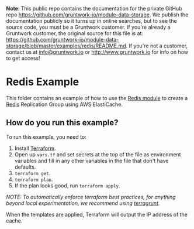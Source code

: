 **Note**: This public repo contains the documentation for the private GitHub repo <https://github.com/gruntwork-io/module-data-storage>.
We publish the documentation publicly so it turns up in online searches, but to see the source code, you must be a Gruntwork customer.
If you're already a Gruntwork customer, the original source for this file is at: <https://github.com/gruntwork-io/module-data-storage/blob/master/examples/redis/README.md>.
If you're not a customer, contact us at <info@gruntwork.io> or <http://www.gruntwork.io> for info on how to get access!

# Redis Example

This folder contains an example of how to use the [Redis module](/modules/data-storage/redis) to create a [Redis](http://redis.io/)
Replication Group using AWS ElastiCache.

## How do you run this example?

To run this example, you need to:

1. Install [Terraform](https://www.terraform.io/).
1. Open up `vars.tf` and set secrets at the top of the file as environment variables and fill in any other variables in
   the file that don't have defaults. 
1. `terraform get`.
1. `terraform plan`.
1. If the plan looks good, run `terraform apply`.

*NOTE: To automatically enforce terraform best practices, for anything beyond local experimentation, we recommend using 
[terragrunt](https://github.com/gruntwork-io/terragrunt).*

When the templates are applied, Terraform will output the IP address of the cache. 
